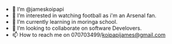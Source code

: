 - 👋 I’m @jameskoipapi
- 👀 I’m interested in watching football as i'm an Arsenal fan.
- 🌱 I’m currently learning in moringa school.
- 💞️ I’m looking to collaborate on software Develovers.
- 📫 How to reach me on 070703499/koipapijames@gmail.com

<!---
jameskoipapi/jameskoipapi is a ✨ special ✨ repository because its `README.md` (this file) appears on your GitHub profile.
You can click the Preview link to take a look at your changes.
--->
